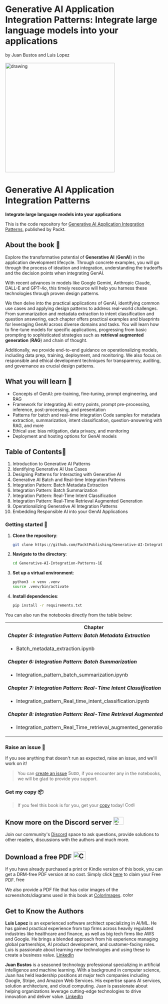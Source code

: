 #  Generative AI Application Integration Patterns: Integrate large language models into your applications<br>
by Juan Bustos and Luis Lopez<br><br>
<img src="https://github.com/gaurgv/Generative-AI-Integration-Patterns-1E/blob/main/Cover.png?raw=tru" alt="drawing" width="350"/>

# Generative AI Application Integration Patterns
**Integrate large language models into your applications**

This is the code repository for [Generative AI Application Integration Patterns](), published by Packt.

## About the book 📔
Explore the transformative potential of **Generative AI** (**GenAI**) in the application development lifecycle. Through concrete examples, you will go through the process of ideation and integration, understanding the tradeoffs and the decision points when integrating GenAI.

With recent advances in models like Google Gemini, Anthropic Claude, DALL-E and GPT-4o, this timely resource will help you harness these technologies through proven design patterns.

We then delve into the practical applications of GenAI, identifying common use cases and applying design patterns to address real-world challenges. From summarization and metadata extraction to intent classification and question answering, each chapter offers practical examples and blueprints for leveraging GenAI across diverse domains and tasks. You will learn how to fine-tune models for specific applications, progressing from basic prompting to sophisticated strategies such as **retrieval augmented generation** (**RAG**) and chain of thought.

Additionally, we provide end-to-end guidance on operationalizing models, including data prep, training, deployment, and monitoring. We also focus on responsible and ethical development techniques for transparency, auditing, and governance as crucial design patterns.

## What you will learn 📖
- Concepts of GenAI: pre-training, fine-tuning, prompt engineering, and RAG
- Framework for integrating AI: entry points, prompt pre-processing, inference, post-processing, and presentation
- Patterns for batch and real-time integration
Code samples for metadata extraction, summarization, intent classification, question-answering with RAG, and more
- Ethical use: bias mitigation, data privacy, and monitoring
- Deployment and hosting options for GenAI models


## Table of Contents📑

1. Introduction to Generative AI Patterns
2. Identifying Generative AI Use Cases
3. Designing Patterns for Interacting with Generative AI
4. Generative AI Batch and Real-time Integration Patterns
5. Integration Pattern: Batch Metadata Extraction
6. Integration Pattern: Batch Summarization
7. Integration Pattern: Real-Time Intent Classification
8. Integration Pattern: Real-Time Retrieval Augmented Generation
9. Operationalizing Generative AI Integration Patterns
10. Embedding Responsible AI into your GenAI Applications 

### Getting started 🚀

1. **Clone the repository**:

   ```bash
   git clone https://github.com/PacktPublishing/Generative-AI-Integration-Patterns-1E
   ```
2. **Navigate to the directory**:

   ```bash
   cd Generative-AI-Integration-Patterns-1E
   ```
3. **Set up a virtual environment**:

   ```bash
   python3 -m venv .venv
   source .venv/bin/activate
   ```
4. **Install dependencies**:

   ```bash
   pip install -r requirements.txt
   ```

You can also run the notebooks directly from the table below:

<table>
    <tr>
        <th>Chapter</th>
        <th>Kaggle</th>
        <th>Colab</th>
    </tr>
    <tr>
        <td colspan=3>
            <i><b>Chapter 5: Integration Pattern: Batch Metadata Extraction</b></t>
        </td>
    </tr>
    <tr>
        <td>
            <ul><li>
            Batch_metadata_extraction.ipynb
            </ul></li>
        </td>
        <td>
            <a href="https://kaggle.com/kernels/welcome?src=https://github.com/gaurgv/Generative-AI-Integration-Patterns-1E/blob/main/Chapter05/Batch_metadata_extraction.ipynb" target="_blank">
                <img src="https://kaggle.com/static/images/open-in-kaggle.svg" alt="Kaggle" style="vertical-align:middle; width:100px; height:50px; margin-right:6px;">
            </a>
        </td>
        <td>
            <a href="https://colab.research.google.com/github/gaurgv/Generative-AI-Integration-Patterns-1E/blob/main/Chapter05/Batch_metadata_extraction.ipynb" target="_blank">
                <img src="https://colab.research.google.com/assets/colab-badge.svg" alt="Colab" style="vertical-align:middle; width:100px; height:19px; margin-right:6px;">
            </a>
        </td>
    </tr>
        <tr>
        <td colspan=3>
            <i><b>Chapter 6: Integration Pattern: Batch Summarization</b></i>
        </td>
    </tr>
    <tr>
        <td>
            <ul><li>
            Integration_pattern_batch_summarization.ipynb
            </ul></li>
        </td>
        <td>
            <a href="https://kaggle.com/kernels/welcome?src=https://github.com/gaurgv/Generative-AI-Integration-Patterns-1E/blob/main/Chapter06/Integration_pattern_batch_summarization.ipynb" target="_blank">
                <img src="https://kaggle.com/static/images/open-in-kaggle.svg" alt="Kaggle" style="vertical-align:middle; width:100px; height:50px; margin-right:6px;">
            </a>
        </td>
        <td>
            <a href="https://colab.research.google.com/github/gaurgv/Generative-AI-Integration-Patterns-1E/blob/main/Chapter06/Integration_pattern_batch_summarization.ipynb" target="_blank">
                <img src="https://colab.research.google.com/assets/colab-badge.svg" alt="Colab" style="vertical-align:middle; width:100px; height:19px; margin-right:6px;">
            </a>
        </td>
    </tr>
        <tr>
        <td td colspan=3>
            <i><b>Chapter 7: Integration Pattern: Real-Time Intent Classification</b></i>
        </td>
    </tr>
    <tr>
        <td>
            <ul><li>
            Integration_pattern_Real_time_intent_classification.ipynb
            </ul></li>
        </td>
        <td>
            <a href="https://kaggle.com/kernels/welcome?src=https://github.com/gaurgv/Generative-AI-Integration-Patterns-1E/blob/main/Chapter07/Integration_pattern_Real_time_intent_classification.ipynb" target="_blank">
                <img src="https://kaggle.com/static/images/open-in-kaggle.svg" alt="Kaggle" style="vertical-align:middle; width:100px; height:50px; margin-right:6px;">
            </a>
        </td>
        <td>
            <a href="https://colab.research.google.com/github/gaurgv/Generative-AI-Integration-Patterns-1E/blob/main/Chapter07/Integration_pattern_Real_time_intent_classification.ipynb" target="_blank">
                <img src="https://colab.research.google.com/assets/colab-badge.svg" alt="Colab" style="vertical-align:middle; width:100px; height:19px; margin-right:6px;">
            </a>
        </td>
    </tr>
        <tr>
        <td colspan=3>
            <i><b>Chapter 8: Integration Pattern: Real-Time Retrieval Augmented Generation</b></i>
        </td>
    </tr>
    <tr>
        <td>
            <ul><li>
            Integration_pattern_Real_Time_retrieval_augmented_generation.ipynb
            </ul></li>
        </td>
        <td>
            <a href="https://kaggle.com/kernels/welcome?src=https://github.com/gaurgv/Generative-AI-Integration-Patterns-1E/blob/main/Chapter08/Integration_pattern_Real_Time_retrieval_augmented_generation.ipynb" target="_blank">
                <img src="https://kaggle.com/static/images/open-in-kaggle.svg" alt="Kaggle" style="vertical-align:middle; width:100px; height:50px; margin-right:6px;">
            </a>
        </td>
        <td>
            <a href="https://colab.research.google.com/github/gaurgv/Generative-AI-Integration-Patterns-1E/blob/main/Chapter08/Integration_pattern_Real_Time_retrieval_augmented_generation.ipynb" target="_blank">
                <img src="https://colab.research.google.com/assets/colab-badge.svg" alt="Colab" style="vertical-align:middle; width:100px; height:19px; margin-right:6px;">
            </a>
        </td>
    </tr>
</table>


<!--
| Chapter | Colab | Kaggle | 
| :-------- | :-------- | :------- |
| | | |
 **Chapter 1: Introduction to Generative AI Patterns**
| <ul><li>Chapter 1.ipynb</li></ul> | [![Open In Colab](https://colab.research.google.com/assets/colab-badge.svg)]() | [![Kaggle](https://kaggle.com/static/images/open-in-kaggle.svg)]() |
 **Chapter 2: Identifying Generative AI Use Cases**
| <ul><li>Chapter 2.ipynb</li></ul> | [![Open In Colab](https://colab.research.google.com/assets/colab-badge.svg)]() | [![Kaggle](https://kaggle.com/static/images/open-in-kaggle.svg)]() |
 **Chapter 3: Designing Patterns for Interacting with Generative AI**
| <ul><li>Chapter 3.ipynb</li></ul> | [![Open In Colab](https://colab.research.google.com/assets/colab-badge.svg)]() | [![Kaggle](https://kaggle.com/static/images/open-in-kaggle.svg)]() |
 **Chapter 4: Generative AI Batch and Real-time Integration Patterns**
| <ul><li>Chapter 4.ipynb</li></ul> | [![Open In Colab](https://colab.research.google.com/assets/colab-badge.svg)]() | [![Kaggle](https://kaggle.com/static/images/open-in-kaggle.svg)]() |
 **Chapter 5: Integration Pattern: Batch Metadata Extraction**
| <ul><li>Batch_metadata_extraction.ipynb</li></ul> | [![Open In Colab](https://colab.research.google.com/assets/colab-badge.svg)]() | [![Kaggle](https://kaggle.com/static/images/open-in-kaggle.svg)]() |
 **Chapter 6: Integration Pattern: Batch Summarization**
| <ul><li>Integration_pattern_batch_summarization.ipynb</li></ul> | [![Open In Colab](https://colab.research.google.com/assets/colab-badge.svg)]() | [![Kaggle](https://kaggle.com/static/images/open-in-kaggle.svg)]() |
 **Chapter 7: Integration Pattern: Real-Time Intent Classification**
 | <ul><li>Integration_pattern_Real_time_intent_classification.ipynb</li></ul> |[![Open In Colab](https://colab.research.google.com/assets/colab-badge.svg)]() | [![Kaggle](https://kaggle.com/static/images/open-in-kaggle.svg)]() |
 **Chapter 8: Integration Pattern: Real-Time Retrieval Augmented Generation**
| <ul><li>Integration_pattern_Real_Time_retrieval_augmented_generation.ipynb</li></ul> | [![Open In Colab](https://colab.research.google.com/assets/colab-badge.svg)]() | [![Kaggle](https://kaggle.com/static/images/open-in-kaggle.svg)]() |
 **Chapter 9: Operationalizing Generative AI Integration Patterns**
| <ul><li>Chapter 9.ipynb</li></ul> | [![Open In Colab](https://colab.research.google.com/assets/colab-badge.svg)]()| [![Kaggle](https://kaggle.com/static/images/open-in-kaggle.svg)]() |
 **Chapter 10: Embedding Responsible AI into your GenAI Applications**
| <ul><li>Chapter 10.ipynb</li></ul> |[![Open In Colab](https://colab.research.google.com/assets/colab-badge.svg)]() | [![Kaggle](https://kaggle.com/static/images/open-in-kaggle.svg)]() | 
-->

### Raise an issue 🚩
If you see anything that doesn't run as expected, raise an issue, and we'll work on it!
> You can [create an issue](https://github.com/PacktPublishing/Generative-AI-Integration-Patterns-1E/issues) <img alt="Support" height="15" width="35"  src="https://media.tenor.com/ex_HDD_k5P8AAAAi/habbo-habbohotel.gif">, if you encounter any in the notebooks, we will be glad to provide you support.

### Get my copy 📦
> If you feel this book is for you, get your [copy](https://www.amazon.com/dp/B0DDTBDQ48/) today! <img alt="Coding" height="15" width="35"  src="https://media.tenor.com/ex_HDD_k5P8AAAAi/habbo-habbohotel.gif">

## Know more on the Discord server <img alt="Coding" height="25" width="32"  src="https://cliply.co/wp-content/uploads/2021/08/372108630_DISCORD_LOGO_400.gif">

Join our community's [Discord](https://packt.link/genpat) space to ask questions, provide solutions to other readers, discussions with the authors and much more.

## Download a free PDF <img alt="Coding" height="25" width="40" src="https://emergency.com.au/wp-content/uploads/2021/03/free.gif">

If you have already purchased a print or Kindle version of this book, you can get a DRM-free PDF version at no cost. Simply click [here](https://packt.link/free-ebook/9781835887608) to claim your Free PDF. <img alt="free pdf" height="15" width="35"  src="https://media.tenor.com/ex_HDD_k5P8AAAAi/habbo-habbohotel.gif">

We also provide a PDF file that has color images of the screenshots/diagrams used in this book at [ColorImages](https://packt.link/gbp/9781835887608). <img alt="color images" height="15" width="35"  src="https://media.tenor.com/ex_HDD_k5P8AAAAi/habbo-habbohotel.gif">


## Get to Know the Authors
**Luis Lopez** is an experienced software architect specializing in AI/ML. He has gained practical experience from top firms across heavily regulated industries like healthcare and finance, as well as big tech firms like AWS and Google. He brings a blended approach from his experience managing global partnerships, AI product development, and customer-facing roles. Luis is passionate about learning new technologies and using these to create a business value.
[LinkedIn]()

**Juan Bustos** is a seasoned technology professional specializing in artificial intelligence and machine learning. With a background in computer science, Juan has held leadership positions at major tech companies including Google, Stripe, and Amazon Web Services. His expertise spans AI services, solution architecture, and cloud computing. Juan is passionate about helping organizations leverage cutting-edge technologies to drive innovation and deliver value.
[LinkedIn]()

